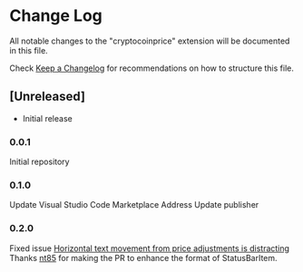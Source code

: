 # Change Log
All notable changes to the "cryptocoinprice" extension will be documented in this file.

Check [Keep a Changelog](http://keepachangelog.com/) for recommendations on how to structure this file.

## [Unreleased]
- Initial release

### 0.0.1

Initial repository

### 0.1.0

Update Visual Studio Code Marketplace Address
Update publisher

### 0.2.0

Fixed issue [Horizontal text movement from price adjustments is distracting](https://github.com/ilovelll/cryptocoinprice/issues/1)
Thanks [nt85](https://github.com/nt85) for making the PR to enhance the format of StatusBarItem.